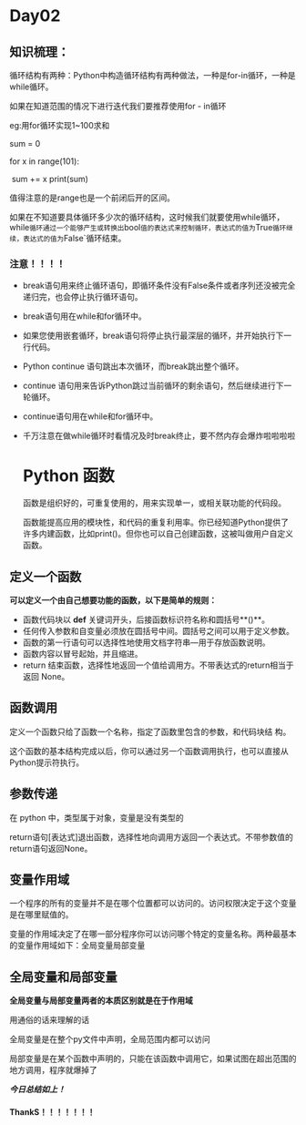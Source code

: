 # Day02

## 知识梳理：

循环结构有两种：Python中构造循环结构有两种做法，一种是for-in循环，一种是while循环。 

如果在知道范围的情况下进行迭代我们要推荐使用for - in循环

eg:用for循环实现1~100求和 

sum = 0

for x in range(101):

​    sum += x
print(sum)

值得注意的是range也是一个前闭后开的区间。

如果在不知道要具体循环多少次的循环结构，这时候我们就要使用while循环，while`循环通过一个能够产生或转换出`bool`值的表达式来控制循环，表达式的值为`True`循环继续，表达式的值为`False`循环结束。 

### 注意！！！！

- break语句用来终止循环语句，即循环条件没有False条件或者序列还没被完全递归完，也会停止执行循环语句。

- break语句用在while和for循环中。

- 如果您使用嵌套循环，break语句将停止执行最深层的循环，并开始执行下一行代码。

- Python continue 语句跳出本次循环，而break跳出整个循环。

- continue 语句用来告诉Python跳过当前循环的剩余语句，然后继续进行下一轮循环。

- continue语句用在while和for循环中。

- 千万注意在做while循环时看情况及时break终止，要不然内存会爆炸啦啦啦啦

  # Python 函数

  函数是组织好的，可重复使用的，用来实现单一，或相关联功能的代码段。

  函数能提高应用的模块性，和代码的重复利用率。你已经知道Python提供了许多内建函数，比如print()。但你也可以自己创建函数，这被叫做用户自定义函数。

##     定义一个函数

​       **可以定义一个由自己想要功能的函数，以下是简单的规则：**

- 函数代码块以 **def** 关键词开头，后接函数标识符名称和圆括号**()**。
- 任何传入参数和自变量必须放在圆括号中间。圆括号之间可以用于定义参数。
- 函数的第一行语句可以选择性地使用文档字符串—用于存放函数说明。
- 函数内容以冒号起始，并且缩进。
- return 结束函数，选择性地返回一个值给调用方。不带表达式的return相当于返回 None。

##  函数调用

 定义一个函数只给了函数一个名称，指定了函数里包含的参数，和代码块结 构。

 这个函数的基本结构完成以后，你可以通过另一个函数调用执行，也可以直接从Python提示符执行。

## 参数传递

在 python 中，类型属于对象，变量是没有类型的

return语句[表达式]退出函数，选择性地向调用方返回一个表达式。不带参数值的return语句返回None。

## 变量作用域

一个程序的所有的变量并不是在哪个位置都可以访问的。访问权限决定于这个变量是在哪里赋值的。

变量的作用域决定了在哪一部分程序你可以访问哪个特定的变量名称。两种最基本的变量作用域如下：全局变量局部变量

## 全局变量和局部变量

**全局变量与局部变量两者的本质区别就是在于作用域**

用通俗的话来理解的话

全局变量是在整个py文件中声明，全局范围内都可以访问

局部变量是在某个函数中声明的，只能在该函数中调用它，如果试图在超出范围的地方调用，程序就爆掉了

***今日总结如上！***

#### **ThankS！！！！！！！**

